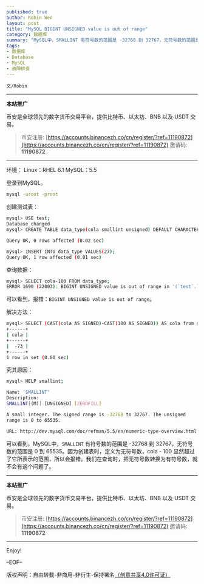 ```yaml
---
published: true
author: Robin Wen
layout: post
title: "MySQL BIGINT UNSIGNED value is out of range"
category: 数据库
summary: "MySQL中，SMALLINT 有符号数的范围是 -32768 到 32767，无符号数的范围是 0 到 65535。因为创建表时，定义为无符号数，cola - 100 显然超过了它所表示的范围，所以会报错。我们在查询时，把无符号数转换为有符号数，就不会有这个问题了。"
tags:
- 数据库
- Database
- MySQL
- 故障排查
---
```


`文/Robin`

***

**本站推广**

币安是全球领先的数字货币交易平台，提供比特币、以太坊、BNB 以及 USDT 交易。

> 币安注册: [https://accounts.binancezh.co/cn/register/?ref=11190872](https://accounts.binancezh.co/cn/register/?ref=11190872)
> 邀请码: **11190872**

***

环境：
Linux：RHEL 6.1
MySQL：5.5

登录到MySQL。

``` bash
mysql -uroot -proot
```

创建测试表：

``` bash
mysql> USE test;
Database changed
mysql> CREATE TABLE data_type(cola smallint unsigned) DEFAULT CHARACTER SET utf8;

Query OK, 0 rows affected (0.02 sec)

mysql> INSERT INTO data_type VALUES(27);
Query OK, 1 row affected (0.01 sec)
```

查询数据：

``` bash
mysql> SELECT cola-100 FROM data_type;
ERROR 1690 (22003): BIGINT UNSIGNED value is out of range in '(`test`.`data_type`.`cola` - 100)'
```

可以看到，报错：`BIGINT UNSIGNED value is out of range`。

解决方法：

``` bash
mysql> SELECT (CAST(cola AS SIGNED)-CAST(100 AS SIGNED)) AS cola from data_type;
+------+
| cola |
+------+
|  -73 |
+------+
1 row in set (0.00 sec)

```

究其原因：

``` bash
mysql> HELP smallint;

Name: 'SMALLINT'
Description:
SMALLINT[(M)] [UNSIGNED] [ZEROFILL]

A small integer. The signed range is -32768 to 32767. The unsigned
range is 0 to 65535.

URL: http://dev.mysql.com/doc/refman/5.5/en/numeric-type-overview.html
```

可以看到，MySQL中，`SMALLINT` 有符号数的范围是 -32768 到 32767，无符号数的范围是 0 到 65535。因为创建表时，定义为无符号数，cola - 100 显然超过了它所表示的范围，所以会报错。我们在查询时，把无符号数转换为有符号数，就不会有这个问题了。

***

**本站推广**

币安是全球领先的数字货币交易平台，提供比特币、以太坊、BNB 以及 USDT 交易。

> 币安注册: [https://accounts.binancezh.co/cn/register/?ref=11190872](https://accounts.binancezh.co/cn/register/?ref=11190872)
> 邀请码: **11190872**

***

Enjoy!

–EOF–

版权声明：自由转载-非商用-非衍生-保持署名<a href="http://creativecommons.org/licenses/by-nc-nd/4.0/deed.zh" target="_blank">（创意共享4.0许可证）</a>
